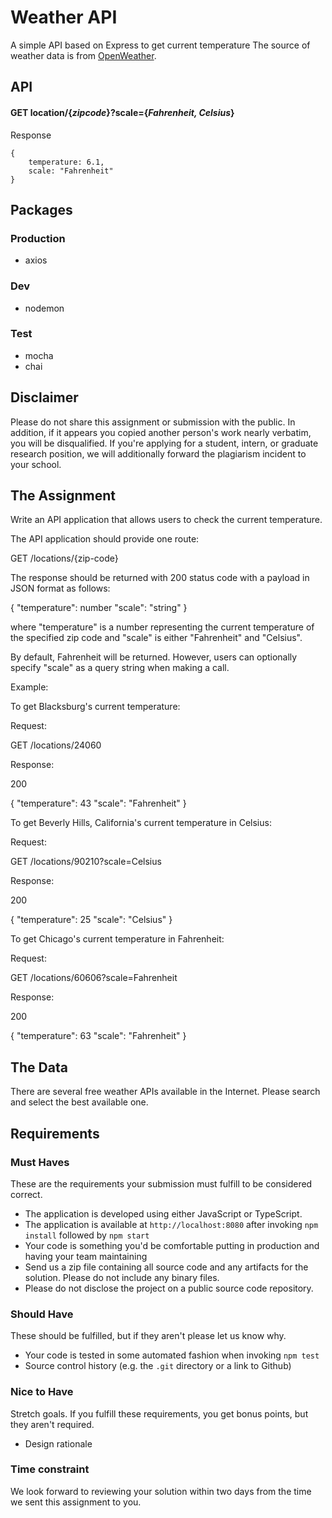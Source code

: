 # Weather API
A simple API based on Express to get current temperature
The source of weather data is from [OpenWeather](https://openweathermap.org/).

## API
#### GET location/{*zipcode*}?scale={*Fahrenheit, Celsius*}
Response
```json=
{
    temperature: 6.1,
    scale: "Fahrenheit"
}
```
## Packages
### Production
- axios
### Dev
- nodemon
### Test
- mocha
- chai
## Disclaimer

Please do not share this assignment or submission with the public. In addition, 
if it appears you copied another person's work nearly verbatim, you will be 
disqualified. If you're applying for a student, intern, or graduate research 
position, we will additionally forward the plagiarism incident to your school.

## The Assignment

Write an API application that allows users to check the current temperature.

The API application should provide one route:

GET /locations/{zip-code}

The response should be returned with 200 status code with a payload in JSON format 
as follows:

{
    "temperature": number
    "scale": "string"
}

where "temperature" is a number representing the current temperature of the specified 
zip code and "scale" is either "Fahrenheit" and "Celsius".

By default, Fahrenheit will be returned.  However, users can optionally specify 
"scale" as a query string when making a call.

Example:

To get Blacksburg's current temperature:

Request:

GET /locations/24060

Response:

200

{
    "temperature": 43
    "scale": "Fahrenheit"
}


To get Beverly Hills, California's current temperature in Celsius:

Request:

GET /locations/90210?scale=Celsius

Response:

200

{
    "temperature": 25
    "scale": "Celsius"
}


To get Chicago's current temperature in Fahrenheit:

Request:

GET /locations/60606?scale=Fahrenheit

Response:

200

{
    "temperature": 63
    "scale": "Fahrenheit"
}



## The Data

There are several free weather APIs available in the Internet. 
Please search and select the best available one.


## Requirements

### Must Haves
These are the requirements your submission must fulfill to be considered 
correct.

* The application is developed using either JavaScript or TypeScript.
* The application is available at `http://localhost:8080` after invoking 
  `npm install` followed by `npm start`
* Your code is something you'd be comfortable putting in production and 
  having your team maintaining
* Send us a zip file containing all source code and any artifacts for 
  the solution.  Please do not include any binary files. 
* Please do not disclose the project on a public source code repository.

### Should Have
These should be fulfilled, but if they aren't please let us know why.

* Your code is tested in some automated fashion when invoking `npm test`
* Source control history (e.g. the `.git` directory or a link to Github)

### Nice to Have
Stretch goals. If you fulfill these requirements, you get bonus points, but 
they aren't required.

* Design rationale

### Time constraint
We look forward to reviewing your solution within two days from the time we 
sent this assignment to you.
